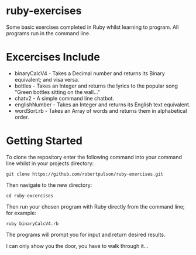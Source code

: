 # ruby-exercises

Some basic exercises completed in Ruby whilst learning to program.
All programs run in the command line.

# Excercises Include

* binaryCalcV4 - Takes a Decimal number and returns its Binary equivalent; and visa versa.
* bottles - Takes an Integer and returns the lyrics to the popular song "Green bottles sitting on the wall..."
* chatv2 - A simple command line chatbot.
* englishNumber - Takes an Integer and returns its English text equivalent.
* wordSort.rb - Takes an Array of words and returns them in alphabetical order.

# Getting Started

To clone the repository enter the following command into your command line whilst in your projects directory:

`git clone https://github.com/robertpulson/ruby-exercises.git`

Then navigate to the new directory:

`cd ruby-excercises`

Then run your chosen program with Ruby directly from the command line; for example:

`ruby binaryCalcV4.rb`

The programs will prompt you for input and return desired results.

I can only show you the door, you have to walk through it...
